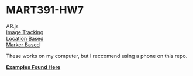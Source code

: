 # MART391-HW7
AR.js
<br>
  <a href="https://yewtreedesign.github.io/MART391-HW7/index.html">Image Tracking</a><br>
  <a href="https://yewtreedesign.github.io/MART391-HW7/index1.html">Location Based</a><br>
  <a href="https://yewtreedesign.github.io/MART391-HW7/index2.html">Marker Based</a><br>
  
  These works on my computer, but I reccomend using a phone on this repo.
  
<b><a href="https://ar-js-org.github.io/AR.js-Docs"> Examples Found Here </a></b>
  
  
  
